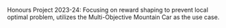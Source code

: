 Honours Project 2023-24: Focusing on reward shaping to prevent local optimal problem, utilizes the Multi-Objective Mountain Car as the use case. 
